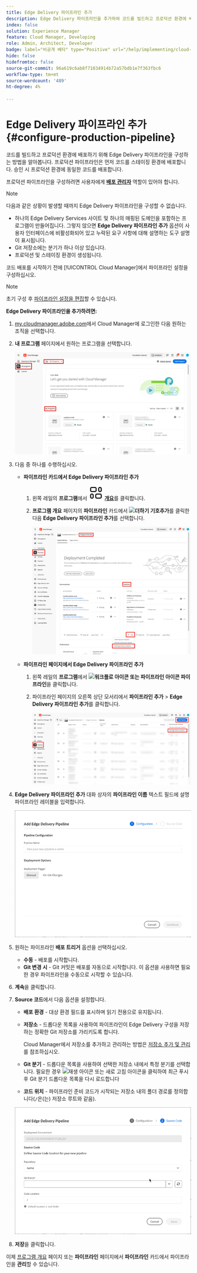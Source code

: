 ```yaml
---
title: Edge Delivery 파이프라인 추가
description: Edge Delivery 파이프라인을 추가하여 코드를 빌드하고 프로덕션 환경에 배포하는 방법을 알아봅니다.
index: false
solution: Experience Manager
feature: Cloud Manager, Developing
role: Admin, Architect, Developer
badge: label="비공개 베타" type="Positive" url="/help/implementing/cloud-manager/release-notes/current.md#gitlab-bitbucket"
hide: false
hidefromtoc: false
source-git-commit: 96a619c6ab8f71034914b72a57bdb1e7f363fbc6
workflow-type: tm+mt
source-wordcount: '489'
ht-degree: 4%

---
```



# Edge Delivery 파이프라인 추가 {#configure-production-pipeline}

코드를 빌드하고 프로덕션 환경에 배포하기 위해 Edge Delivery 파이프라인을 구성하는 방법을 알아봅니다. 프로덕션 파이프라인은 먼저 코드를 스테이징 환경에 배포합니다. 승인 시 프로덕션 환경에 동일한 코드를 배포합니다.

프로덕션 파이프라인을 구성하려면 사용자에게 **[배포 관리자](/help/onboarding/cloud-manager-introduction.md#role-based-permissions)** 역할이 있어야 합니다.

>[!NOTE]
>
>다음과 같은 상황이 발생할 때까지 Edge Delivery 파이프라인을 구성할 수 없습니다.
>
>* 하나의 Edge Delivery Services 사이트 및 하나의 매핑된 도메인을 포함하는 프로그램이 만들어집니다. 그렇지 않으면 **Edge Delivery 파이프라인 추가** 옵션이 사용자 인터페이스에 비활성화되어 있고 누락된 요구 사항에 대해 설명하는 도구 설명이 표시됩니다. <!-- CMGR‑69680 -->
>* Git 저장소에는 분기가 하나 이상 있습니다.
>* 프로덕션 및 스테이징 환경이 생성됩니다.

코드 배포를 시작하기 전에 [!UICONTROL Cloud Manager]에서 파이프라인 설정을 구성하십시오.

>[!NOTE]
>
>초기 구성 후 [파이프라인 설정을 편집](managing-pipelines.md)할 수 있습니다.

**Edge Delivery 파이프라인을 추가하려면:**

1. [my.cloudmanager.adobe.com](https://my.cloudmanager.adobe.com/)에서 Cloud Manager에 로그인한 다음 원하는 조직을 선택합니다.

1. **내 프로그램** 페이지에서 원하는 프로그램을 선택합니다.

   ![Cloud Manager의 내 프로그램 페이지](/help/implementing/cloud-manager/configuring-pipelines/assets/my-programs.png)

1. 다음 중 하나를 수행하십시오.

   * **파이프라인 카드에서 Edge Delivery 파이프라인 추가**

      1. 왼쪽 레일의 **프로그램**&#x200B;에서 **![개요 아이콘](/help/implementing/cloud-manager/configuring-pipelines/assets/overview.svg) [개요](/help/implementing/cloud-manager/navigation.md#my-programs)**&#x200B;를 클릭합니다.
      1. **프로그램 개요** 페이지의 **파이프라인** 카드에서 **![더하기 기호](https://spectrum.adobe.com/static/icons/workflow_18/Smock_Add_18_N.svg)추가**&#x200B;를 클릭한 다음 **Edge Delivery 파이프라인 추가**&#x200B;를 선택합니다.

         ![프로그램 개요 페이지의 파이프라인 카드](/help/implementing/cloud-manager/configuring-pipelines/assets/pipelinescard-add-ed-pipeline.png)

   * **파이프라인 페이지에서 Edge Delivery 파이프라인 추가**

      1. 왼쪽 레일의 **프로그램**&#x200B;에서 **![워크플로 아이콘 또는 파이프라인 아이콘](https://spectrum.adobe.com/static/icons/workflow_18/Smock_Workflow_18_N.svg) 파이프라인**&#x200B;을 클릭합니다.
      1. 파이프라인 페이지의 오른쪽 상단 모서리에서 **파이프라인 추가** > **Edge Delivery 파이프라인 추가**&#x200B;를 클릭합니다.

         ![파이프라인 추가 단추가 있는 파이프라인 페이지](/help/implementing/cloud-manager/configuring-pipelines/assets/pipelinespage-add-ed-pipeline.png)

1. **Edge Delivery 파이프라인 추가** 대화 상자의 **파이프라인 이름** 텍스트 필드에 설명 파이프라인 레이블을 입력합니다.

   ![Edge Delivery 파이프라인 추가 대화 상자](/help/implementing/cloud-manager/configuring-pipelines/assets/add-edge-delivery-pipeline-configuration.png)

1. 원하는 파이프라인 **배포 트리거** 옵션을 선택하십시오.

   * **수동** - 배포를 시작합니다.
   * **Git 변경 시** - Git 커밋은 배포를 자동으로 시작합니다. 이 옵션을 사용하면 필요한 경우 파이프라인을 수동으로 시작할 수 있습니다.

1. **계속**&#x200B;을 클릭합니다.

1. **Source 코드**&#x200B;에서 다음 옵션을 설정합니다.

   * **배포 환경** - 대상 환경 필드를 표시하며 읽기 전용으로 유지됩니다.

   * **저장소** - 드롭다운 목록을 사용하여 파이프라인이 Edge Delivery 구성을 저장하는 정확한 Git 저장소를 가리키도록 합니다.

     Cloud Manager에서 저장소를 추가하고 관리하는 방법은 [저장소 추가 및 관리](/help/implementing/cloud-manager/managing-code/managing-repositories.md)를 참조하십시오.

   * **Git 분기** - 드롭다운 목록을 사용하여 선택한 저장소 내에서 특정 분기를 선택합니다. 필요한 경우 ![재생 아이콘 또는 새로 고침 아이콘](https://spectrum.adobe.com/static/icons/workflow_18/Smock_Refresh_18_N.svg)을 클릭하여 최근 푸시 후 Git 분기 드롭다운 목록을 다시 로드합니다
   * **코드 위치** - 파이프라인 준비 코드가 시작되는 저장소 내의 폴더 경로를 정의합니다(`/`은(는) 저장소 루트와 같음).

   ![파이프라인 구성](/help/implementing/cloud-manager/configuring-pipelines/assets/add-edge-delivery-pipeline-sourcecode.png)

1. **저장**&#x200B;을 클릭합니다.

이제 [프로그램 개요](managing-pipelines.md) 페이지 또는 **파이프라인** 페이지에서 **파이프라인** 카드에서 파이프라인을 **관리**&#x200B;할 수 있습니다.
